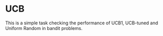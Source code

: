 # UCB
This is a simple task checking the performance of UCB1, UCB-tuned and Uniform Random in bandit problems.

